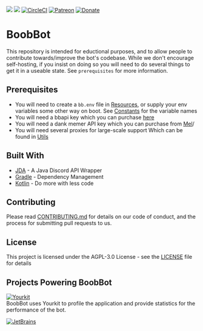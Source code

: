 ![](https://cdn.discordapp.com/attachments/1020903723133829210/1020915800493793400/OpenSauce.svg) ![](https://cdn.discordapp.com/attachments/330777295952543744/478325842188042241/license.svg) [![CircleCI](https://circleci.com/gh/BoobBot/BoobBot.svg?style=svg)](https://circleci.com/gh/BoobBot/BoobBot) [![Patreon](https://img.shields.io/badge/patreon-donate-green.svg)](https://www.patreon.com/OfficialBoobBot) [![Donate](https://img.shields.io/badge/Donate-PayPal-blue.svg)](https://paypal.me/boobbot)  

# BoobBot

This repository is intended for eductional purposes, and to allow people to contribute towards/improve the bot's codebase. While we don't encourage self-hosting, if you insist on doing so you will need to do several things to get it in a useable state. See `prerequisites` for more information.

## Prerequisites

* You will need to create a `bb.env` file in [Resources](src/main/resources), or supply your env variables some other way on boot. See [Constants](src/main/java/bot/boobbot/misc/Constants.kt) for the variable names
* You will need a bbapi key which you can purchase [here](https://www.patreon.com/OfficialBoobBot)
* You will need a dank memer API key which you can purchase from [Mel](https://github.com/melmsie)/
* You will need several proxies for large-scale support Which can be found in [Utils](src/main/java/bot/boobbot/misc/Utils.kt)


## Built With

* [JDA](https://github.com/DV8FromTheWorld/JDA) - A Java Discord API Wrapper 
* [Gradle](https://gradle.org/) - Dependency Management
* [Kotlin](https://kotlinlang.org/) - Do more with less code

## Contributing

Please read [CONTRIBUTING.md](CONTRIBUTING.md) for details on our code of conduct, and the process for submitting pull requests to us.

## License

This project is licensed under the AGPL-3.0 License - see the [LICENSE](LICENSE) file for details

## Projects Powering BoobBot

[![Yourkit](https://www.yourkit.com/images/yklogo.png)](https://www.yourkit.com/java/profiler)  
BoobBot uses Yourkit to profile the application and provide statistics for the performance of the bot.

[![JetBrains](https://cdn.discordapp.com/attachments/440683853364068381/570687889634099238/untitled.svg)](https://www.jetbrains.com/?from=BoobBot)
